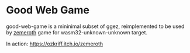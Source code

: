 # Good Web Game

good-web-game is a mininimal subset of ggez, reimplemented to be used by [zemeroth](https://github.com/ozkriff/zemeroth) game for wasm32-unknown-unknown target.

In action: https://ozkriff.itch.io/zemeroth
